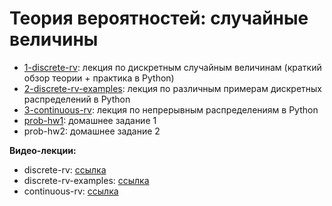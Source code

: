 # Теория вероятностей: случайные величины

* [1-discrete-rv](http://nbviewer.jupyter.org/github/allatambov/CognTech/blob/master/python-probability/discrete-rv.ipynb): лекция по дискретным случайным величинам (краткий обзор теории + практика в Python)
* [2-discrete-rv-examples](http://nbviewer.jupyter.org/github/allatambov/CognTech/blob/master/python-probability/discrete-rv-examples.ipynb): лекция по различным примерам дискретных распределений в Python
* [3-continuous-rv](http://nbviewer.jupyter.org/github/allatambov/CognTech/blob/master/python-probability/3-continuous-rv.ipynb): лекция по непрерывным распределениям в Python
* [prob-hw1](http://nbviewer.jupyter.org/github/allatambov/CognTech/blob/master/python-probability/prob-hw1.ipynb): домашнее задание 1
* prob-hw2: домашнее задание 2

**Видео-лекции:**

* discrete-rv: [ссылка]()
* discrete-rv-examples: [ссылка]()
* continuous-rv: [ссылка]()
